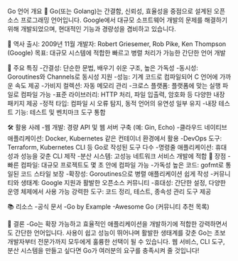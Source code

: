Go 언어 개요 🌟
Go(또는 Golang)는 간결함, 신뢰성, 효율성을 중점으로 설계된 오픈 소스 프로그래밍 언어입니다. 
Google에서 대규모 소프트웨어 개발의 문제를 해결하기 위해 개발되었으며, 현대적인 기능과 경량성을 겸비하고 있습니다.

📜 역사
출시: 2009년 11월
개발자: Robert Griesemer, Rob Pike, Ken Thompson (Google)
목표: 대규모 시스템에 적합한 빠르고 병렬 처리가 가능한 간단한 언어 개발

🚀 주요 특징
-간결성: 단순한 문법, 배우기 쉬운 구조, 높은 가독성
-동시성: Goroutines와 Channels로 동시성 지원
-성능: 기계 코드로 컴파일되어 C 언어에 가까운 속도 제공
-가비지 컬렉션: 자동 메모리 관리
-크로스 플랫폼: 플랫폼에 맞는 실행 파일로 컴파일 가능
-표준 라이브러리: HTTP 처리, 파일 입출력, 암호화 등 다양한 내장 패키지 제공
-정적 타입: 컴파일 시 오류 탐지, 동적 언어의 유연성 일부 유지
-내장 테스트 기능: 테스트 및 벤치마크 도구 통합

🛠️ 활용 사례
-웹 개발: 경량 API 및 웹 서버 구축 (예: Gin, Echo)
-클라우드 네이티브 애플리케이션: Docker, Kubernetes 같은 컨테이너 환경에서 활용
-DevOps 도구: Terraform, Kubernetes CLI 등 Go로 작성된 도구 다수
-명령줄 애플리케이션: 휴대성과 성능을 갖춘 CLI 제작
-분산 시스템: 고성능 네트워크 서비스 개발에 적합
🌟 장점
-빠른 컴파일: 대규모 프로젝트도 몇 초 안에 컴파일 가능
-가독성 높은 코드: gofmt로 통일된 코드 스타일 보장
-확장성: Goroutines으로 병렬 애플리케이션 쉽게 작성
-커뮤니티와 생태계: Google 지원과 활발한 오픈소스 커뮤니티
-휴대성: 간단한 설정, 다양한 운영 체제에서 사용 가능
강력한 도구: 코드 정리, 테스트, 종속성 관리 도구 제공

📚 리소스
-공식 문서
-Go by Example
-Awesome Go (커뮤니티 추천 목록)

🌈 결론
-Go는 확장 가능하고 효율적인 애플리케이션을 개발하기에 적합한 강력하면서도 간단한 언어입니다. 
사용이 쉽고 성능이 뛰어나며 활발한 생태계를 갖춘 Go는 초보 개발자부터 전문가까지 모두에게 훌륭한 선택이 될 수 있습니다. 
웹 서비스, CLI 도구, 분산 시스템을 만들고 싶다면 Go가 여러분의 요구를 충족시켜 줄 것입니다!

